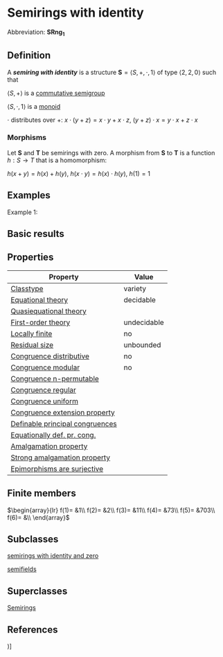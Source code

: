 # Semirings with identity

Abbreviation: **SRng$_1$**

## Definition
A ***semiring with identity*** is a structure $\mathbf{S}=\langle S,+,\cdot,1
\rangle$ of type $\langle 2,2,0\rangle$ such that


$\langle S,+\rangle$ is a [commutative semigroup](commutative_semigroups.md)


$\langle S,\cdot, 1\rangle$ is a [monoid](monoids.md)


$\cdot$ distributes over $+$:  $x\cdot(y+z)=x\cdot y+x\cdot z$, $(y+z)\cdot x=y\cdot x+z\cdot x$

### Morphisms
Let $\mathbf{S}$ and $\mathbf{T}$ be semirings with zero. A morphism from $\mathbf{S}$
to $\mathbf{T}$ is a function $h:S\to T$ that is a homomorphism: 

$h(x+y)=h(x)+h(y)$, $h(x\cdot y)=h(x)\cdot h(y)$, $h(1)=1$

## Examples
Example 1: 

## Basic results

## Properties


|Property|Value|
|---|---|
|[Classtype](classtype.md)  |variety |
|[Equational theory](equational_theory.md)  |decidable |
|[Quasiequational theory](quasiequational_theory.md)  | |
|[First-order theory](first-order_theory.md)  |undecidable |
|[Locally finite](locally_finite.md)  |no |
|[Residual size](residual_size.md)  |unbounded |
|[Congruence distributive](congruence_distributive.md)  |no |
|[Congruence modular](congruence_modular.md)  |no |
|[Congruence n-permutable](congruence_n-permutable.md)  | |
|[Congruence regular](congruence_regular.md)  | |
|[Congruence uniform](congruence_uniform.md)  | |
|[Congruence extension property](congruence_extension_property.md)  | |
|[Definable principal congruences](definable_principal_congruences.md)  | |
|[Equationally def. pr. cong.](equationally_def._pr._cong..md)  | |
|[Amalgamation property](amalgamation_property.md)  | |
|[Strong amalgamation property](strong_amalgamation_property.md)  | |
|[Epimorphisms are surjective](epimorphisms_are_surjective.md)  | |
## Finite members

$\begin{array}{lr}
f(1)= &1\\
f(2)= &2\\
f(3)= &11\\
f(4)= &73\\
f(5)= &703\\
f(6)= &\\
\end{array}$

## Subclasses
[semirings with identity and zero](semirings_with_identity_and_zeros.md) 

[semifields](semifields.md)

## Superclasses
[Semirings](semirings.md) 


## References


)]